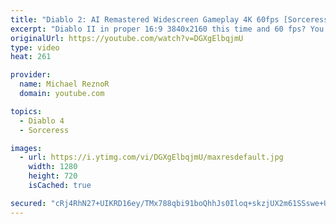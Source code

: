 ```yaml
---
title: "Diablo 2: AI Remastered Widescreen Gameplay 4K 60fps [Sorceress]"
excerpt: "Diablo II in proper 16:9 3840x2160 this time and 60 fps? You asked for it, you have it! Let's play Sorceress and try some skills in various Acts. Using Glide + ..."
originalUrl: https://youtube.com/watch?v=DGXgElbqjmU
type: video
heat: 261

provider:
  name: Michael ReznoR
  domain: youtube.com

topics:
  - Diablo 4
  - Sorceress

images:
  - url: https://i.ytimg.com/vi/DGXgElbqjmU/maxresdefault.jpg
    width: 1280
    height: 720
    isCached: true

secured: "cRj4RhN27+UIKRD16ey/TMx788qbi91boQhhJs0Iloq+skzjUX2m61SSswe+UW/2bzFe0lXakLgbBgH2uFVZi0nPFj6H2mXzUxRcrvqhhggdA/Wwkf94LPfVR9akEUbRRWMkLhSv4KHr0n4kBDK2gEiw8e/UQh7FGBtxEED3TMd0MVovHzknY51GM4EVfAH/FKb+qMY/bEu6HAgb60JKE+BL+EuhTpxAI45lZDk/bporHyXRFVcFBAVrtKRe2I4MChom+nSJ15Px3CjJSE62L7I7uZo11xRx23x4B6zkKjzwKWrQjsI0Rc3CXh/g7vAs+q3fzdLQjK4L3YHRp3geteUgkdXFQYHKjnNQKft7S0s+zqA2q88qBfWwf5PDpvzJCh+ZVS0owoktQL1sSbAazg==;UwiYgPCd1xNvGZhpPT3nQw=="
---
```


